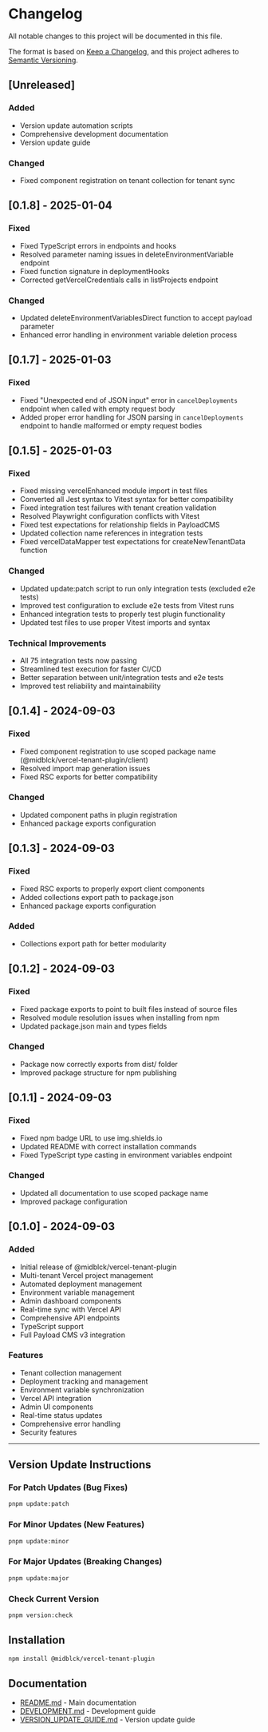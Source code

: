# Changelog

All notable changes to this project will be documented in this file.

The format is based on [Keep a Changelog](https://keepachangelog.com/en/1.0.0/),
and this project adheres to [Semantic Versioning](https://semver.org/spec/v2.0.0.html).

## [Unreleased]

### Added

- Version update automation scripts
- Comprehensive development documentation
- Version update guide

### Changed

- Fixed component registration on tenant collection for tenant sync

## [0.1.8] - 2025-01-04

### Fixed

- Fixed TypeScript errors in endpoints and hooks
- Resolved parameter naming issues in deleteEnvironmentVariable endpoint
- Fixed function signature in deploymentHooks
- Corrected getVercelCredentials calls in listProjects endpoint

### Changed

- Updated deleteEnvironmentVariablesDirect function to accept payload parameter
- Enhanced error handling in environment variable deletion process

## [0.1.7] - 2025-01-03

### Fixed

- Fixed "Unexpected end of JSON input" error in `cancelDeployments` endpoint when called with empty request body
- Added proper error handling for JSON parsing in `cancelDeployments` endpoint to handle malformed or empty request bodies

## [0.1.5] - 2025-01-03

### Fixed

- Fixed missing vercelEnhanced module import in test files
- Converted all Jest syntax to Vitest syntax for better compatibility
- Fixed integration test failures with tenant creation validation
- Resolved Playwright configuration conflicts with Vitest
- Fixed test expectations for relationship fields in PayloadCMS
- Updated collection name references in integration tests
- Fixed vercelDataMapper test expectations for createNewTenantData function

### Changed

- Updated update:patch script to run only integration tests (excluded e2e tests)
- Improved test configuration to exclude e2e tests from Vitest runs
- Enhanced integration tests to properly test plugin functionality
- Updated test files to use proper Vitest imports and syntax

### Technical Improvements

- All 75 integration tests now passing
- Streamlined test execution for faster CI/CD
- Better separation between unit/integration tests and e2e tests
- Improved test reliability and maintainability

## [0.1.4] - 2024-09-03

### Fixed

- Fixed component registration to use scoped package name (@midblck/vercel-tenant-plugin/client)
- Resolved import map generation issues
- Fixed RSC exports for better compatibility

### Changed

- Updated component paths in plugin registration
- Enhanced package exports configuration

## [0.1.3] - 2024-09-03

### Fixed

- Fixed RSC exports to properly export client components
- Added collections export path to package.json
- Enhanced package exports configuration

### Added

- Collections export path for better modularity

## [0.1.2] - 2024-09-03

### Fixed

- Fixed package exports to point to built files instead of source files
- Resolved module resolution issues when installing from npm
- Updated package.json main and types fields

### Changed

- Package now correctly exports from dist/ folder
- Improved package structure for npm publishing

## [0.1.1] - 2024-09-03

### Fixed

- Fixed npm badge URL to use img.shields.io
- Updated README with correct installation commands
- Fixed TypeScript type casting in environment variables endpoint

### Changed

- Updated all documentation to use scoped package name
- Improved package configuration

## [0.1.0] - 2024-09-03

### Added

- Initial release of @midblck/vercel-tenant-plugin
- Multi-tenant Vercel project management
- Automated deployment management
- Environment variable management
- Admin dashboard components
- Real-time sync with Vercel API
- Comprehensive API endpoints
- TypeScript support
- Full Payload CMS v3 integration

### Features

- Tenant collection management
- Deployment tracking and management
- Environment variable synchronization
- Vercel API integration
- Admin UI components
- Real-time status updates
- Comprehensive error handling
- Security features

---

## Version Update Instructions

### For Patch Updates (Bug Fixes)

```bash
pnpm update:patch
```

### For Minor Updates (New Features)

```bash
pnpm update:minor
```

### For Major Updates (Breaking Changes)

```bash
pnpm update:major
```

### Check Current Version

```bash
pnpm version:check
```

## Installation

```bash
npm install @midblck/vercel-tenant-plugin
```

## Documentation

- [README.md](README.md) - Main documentation
- [DEVELOPMENT.md](DEVELOPMENT.md) - Development guide
- [VERSION_UPDATE_GUIDE.md](VERSION_UPDATE_GUIDE.md) - Version update guide
